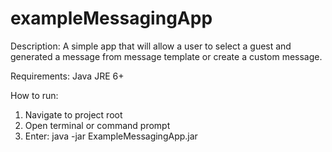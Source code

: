 # exampleMessagingApp
Description:
A simple app that will allow a user to select a guest and generated a message from message template or create a custom message.

Requirements:
Java JRE 6+

How to run:
1. Navigate to project root
2. Open terminal or command prompt
3. Enter: java -jar ExampleMessagingApp.jar
